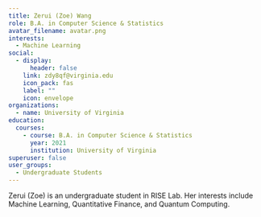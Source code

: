 ```yaml
---
title: Zerui (Zoe) Wang
role: B.A. in Computer Science & Statistics
avatar_filename: avatar.png
interests:
  - Machine Learning
social:
  - display:
      header: false
    link: zdy8qf@virginia.edu
    icon_pack: fas
    label: ""
    icon: envelope
organizations:
  - name: University of Virginia
education:
  courses:
    - course: B.A. in Computer Science & Statistics
      year: 2021
      institution: University of Virginia
superuser: false
user_groups:
  - Undergraduate Students
---
```

Zerui (Zoe) is an undergraduate student in RISE Lab. Her interests include Machine Learning, Quantitative Finance, and Quantum Computing.